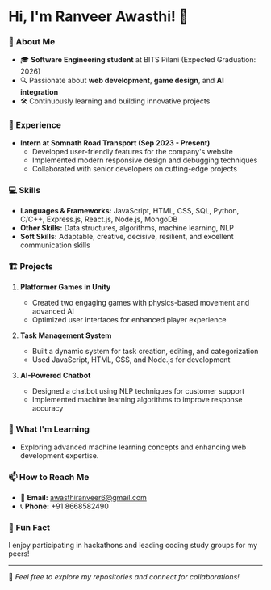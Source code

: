 # Hi, I'm Ranveer Awasthi! 👋

### 🌟 About Me
- 🎓 **Software Engineering student** at BITS Pilani (Expected Graduation: 2026)
- 🔍 Passionate about **web development**, **game design**, and **AI integration**
- 🛠️ Continuously learning and building innovative projects

### 💼 Experience
- **Intern at Somnath Road Transport (Sep 2023 - Present)**  
  - Developed user-friendly features for the company's website  
  - Implemented modern responsive design and debugging techniques  
  - Collaborated with senior developers on cutting-edge projects  

### 💻 Skills
- **Languages & Frameworks:** JavaScript, HTML, CSS, SQL, Python, C/C++, Express.js, React.js, Node.js, MongoDB  
- **Other Skills:** Data structures, algorithms, machine learning, NLP  
- **Soft Skills:** Adaptable, creative, decisive, resilient, and excellent communication skills  

### 🏗️ Projects
1. **Platformer Games in Unity**  
   - Created two engaging games with physics-based movement and advanced AI  
   - Optimized user interfaces for enhanced player experience  

2. **Task Management System**  
   - Built a dynamic system for task creation, editing, and categorization  
   - Used JavaScript, HTML, CSS, and Node.js for development  

3. **AI-Powered Chatbot**  
   - Designed a chatbot using NLP techniques for customer support  
   - Implemented machine learning algorithms to improve response accuracy  

### 🌱 What I'm Learning
- Exploring advanced machine learning concepts and enhancing web development expertise.

### 📫 How to Reach Me
- 📧 **Email:** awasthiranveer6@gmail.com  
- 📞 **Phone:** +91 8668582490  

### 🎉 Fun Fact
I enjoy participating in hackathons and leading coding study groups for my peers!

---
🌟 *Feel free to explore my repositories and connect for collaborations!*
